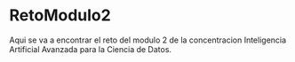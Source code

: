# RetoModulo2
Aqui se va a encontrar el reto del modulo 2 de la concentracion Inteligencia Artificial Avanzada para la Ciencia de Datos.
